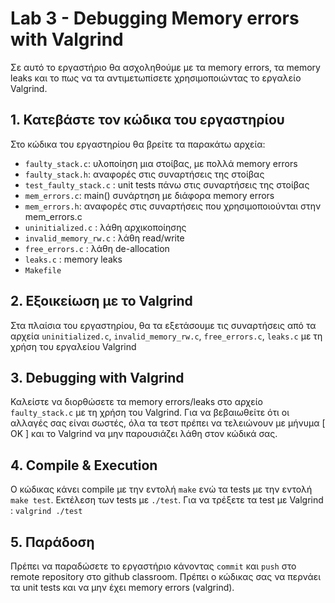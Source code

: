 # Lab 3 - Debugging Memory errors with Valgrind

Σε αυτό το εργαστήριο θα ασχοληθούμε με τα memory errors, τα memory leaks και το πως να τα αντιμετωπίσετε χρησιμοποιώντας το εργαλείο Valgrind.

## 1. Κατεβάστε τον κώδικα του εργαστηρίου

Στο κώδικα του εργαστηρίου θα βρείτε τα παρακάτω αρχεία:

- `faulty_stack.c`: υλοποίηση μια στοίβας, με πολλά memory errors
- `faulty_stack.h`: αναφορές στις συναρτήσεις της στοίβας
- `test_faulty_stack.c` : unit tests πάνω στις συναρτήσεις της στοίβας
- `mem_errors.c`: main() συνάρτηση με διάφορα memory errors
- `mem_errors.h`: αναφορές στις συναρτήσεις που χρησιμοποιούνται στην mem_errors.c
- `uninitialized.c` : λάθη αρχικοποίησης
- `invalid_memory_rw.c` : λάθη read/write
- `free_errors.c` : λάθη de-allocation
- `leaks.c` : memory leaks
- `Makefile`

## 2. Εξοικείωση με το Valgrind

Στα πλαίσια του εργαστηρίου, θα τα εξετάσουμε τις συναρτήσεις από τα αρχεία `uninitialized.c`, `invalid_memory_rw.c`, `free_errors.c`, `leaks.c` με τη χρήση του εργαλείου
Valgrind

## 3. Debugging with Valgrind

Καλείστε να διορθώσετε τα memory errors/leaks στο αρχείο `faulty_stack.c` με τη χρήση του Valgrind. Για να βεβαιωθείτε ότι οι αλλαγές σας είναι σωστές, όλα τα τεστ
πρέπει να τελειώνουν με μήνυμα [ ΟΚ ] και το Valgrind να μην παρουσιάζει λάθη στον κώδικά σας.

## 4. Compile & Execution

Ο κώδικας κάνει compile με την εντολή `make` ενώ τα tests με την εντολή `make test`. Εκτέλεση των tests με `./test`. Για να τρέξετε τα test με Valgrind : `valgrind ./test`

## 5. Παράδοση
Πρέπει να παραδώσετε το εργαστήριο κάνοντας `commit` και `push` στο remote repository στο github classroom. Πρέπει ο κώδικας σας να περνάει τα unit tests και να μην έχει memory errors (valgrind).
